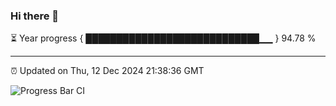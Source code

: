 ### Hi there 👋

⏳ Year progress { ████████████████████████████▁▁ } 94.78 %

---

⏰ Updated on Thu, 12 Dec 2024 21:38:36 GMT

![Progress Bar CI](https://github.com/IshwaranRudhara/GIT-ACTION/workflows/Progress%20Bar%20CI/badge.svg)
